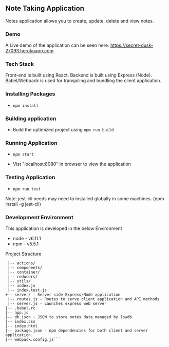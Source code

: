 ## Note Taking Application

Notes application allows you to create, update, delete and view notes.

### Demo

A Live demo of the application can be seen here. https://secret-dusk-27093.herokuapp.com

### Tech Stack

Front-end is built using React.
Backend is built using Express (Node).
Babel/Webpack is used for transpiling and bundling the client application.

### Installing Packages

 - `npm install`

### Building application

 - Build the optimized project using `npm run build`

### Running Application

 - `npm start`

 -  Vist "localhost:8080" in browser to view the application

### Testing Application

 - `npm run test`

Note: jest-cli needs may need to installed globally in some machines. (npm install -g jest-cli)

 ### Development Environment
 
 This application is developed in the below Environment
  - node - v6.11.1
  - npm - v5.5.1

Project Structure
```+--client/ - Client side React application    
 |-- actions/
 |-- components/
 |-- container/
 |-- reducers/
 |-- utils/
 |-- index.js
 |-- index.test.js
+-- server/ - Server side Express/Node application
 |-- routes.js - Routes to serve client application and API methods
 |-- server.js - Launches express web server
|-- .babel.rc
|-- app.js
|-- db.json - JSON to store notes data managed by lowdb
|-- index.css
|-- index.html
|-- package.json - npm dependencies for both client and server application.
|-- webpack.config.js```
